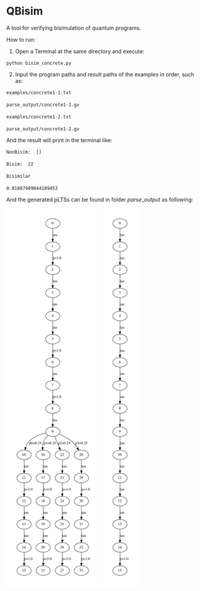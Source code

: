 # QBisim
A tool for verifying bisimulation of quantum programs.

How to run:

1. Open a Terminal at the same directory and execute: 
 
```
python bisim_concrete.py
```

2. Input the program paths and result paths of the examples in order, such as: 

```
examples/concrete1-1.txt

parse_output/concrete1-1.gv

examples/concrete1-2.txt

parse_output/concrete1-2.gv
```
And the result will print in the terminal like:

```
NonBisim:  []

Bisim:  22

Bisimilar

0.01887989044189453
```

And the generated pLTSs can be found in folder $parse\_output$ as following:

<img src="parse_output/concrete1-1.gv.pdf" height="1000"/>
<img src="parse_output/concrete1-2.gv.pdf" height="1000"/>